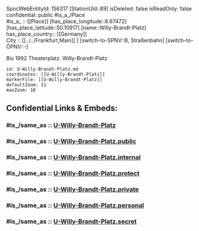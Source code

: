 ﻿---
location:
- 50.10917
- 8.67472
mapmarker: subway
mapzoom:
- 8
- 18
tags:
- geo/station/subway
type: Station
---

SpocWebEntityId: 156317
[StationUId::89] 
isDeleted: false
isReadOnly: false
confidential: public
#is_a_/Place  
#is_a_ :: [[Place]] 
[has_place_longitude::8.67472] 
[has_place_latitude::50.10917] 
[name::Willy-Brandt-Platz] 
has_place_country:: [[Germany]]  
City :: [[../../Frankfurt,Main]] ] 
[switch-to-SPNV::B, Straßenbahn] 
[switch-to-ÖPNV::-] 

Bis 1992 Theaterplatz. Willy-Brandt-Platz

```leaflet
id: U-Willy-Brandt-Platz.md
coordinates: [[U-Willy-Brandt-Platz]] 
markerFile: [[U-Willy-Brandt-Platz]] 
defaultZoom: 11 
maxZoom: 18
```


## Confidential Links & Embeds: 

### #is_/same_as :: [U-Willy-Brandt-Platz](U-Willy-Brandt-Platz.md) 

### #is_/same_as :: [U-Willy-Brandt-Platz.public](/_public/Earth/Continent/Europe/Europe~Central/Germany/Germany~West/Hessen/counties~Hessen/Frankfurt~Main/Stations-FFM~U/U-Willy-Brandt-Platz.public.md) 

### #is_/same_as :: [U-Willy-Brandt-Platz.internal](/_internal/Earth/Continent/Europe/Europe~Central/Germany/Germany~West/Hessen/counties~Hessen/Frankfurt~Main/Stations-FFM~U/U-Willy-Brandt-Platz.internal.md) 

### #is_/same_as :: [U-Willy-Brandt-Platz.protect](/_protect/Earth/Continent/Europe/Europe~Central/Germany/Germany~West/Hessen/counties~Hessen/Frankfurt~Main/Stations-FFM~U/U-Willy-Brandt-Platz.protect.md) 

### #is_/same_as :: [U-Willy-Brandt-Platz.private](/_private/Earth/Continent/Europe/Europe~Central/Germany/Germany~West/Hessen/counties~Hessen/Frankfurt~Main/Stations-FFM~U/U-Willy-Brandt-Platz.private.md) 

### #is_/same_as :: [U-Willy-Brandt-Platz.personal](/_personal/Earth/Continent/Europe/Europe~Central/Germany/Germany~West/Hessen/counties~Hessen/Frankfurt~Main/Stations-FFM~U/U-Willy-Brandt-Platz.personal.md) 

### #is_/same_as :: [U-Willy-Brandt-Platz.secret](/_secret/Earth/Continent/Europe/Europe~Central/Germany/Germany~West/Hessen/counties~Hessen/Frankfurt~Main/Stations-FFM~U/U-Willy-Brandt-Platz.secret.md)

